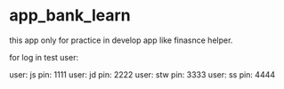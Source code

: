 # app_bank_learn
this app only for practice in develop app like finasnce helper.

for log in test user:

user: js    pin: 1111
user: jd    pin: 2222
user: stw   pin: 3333
user: ss    pin: 4444

